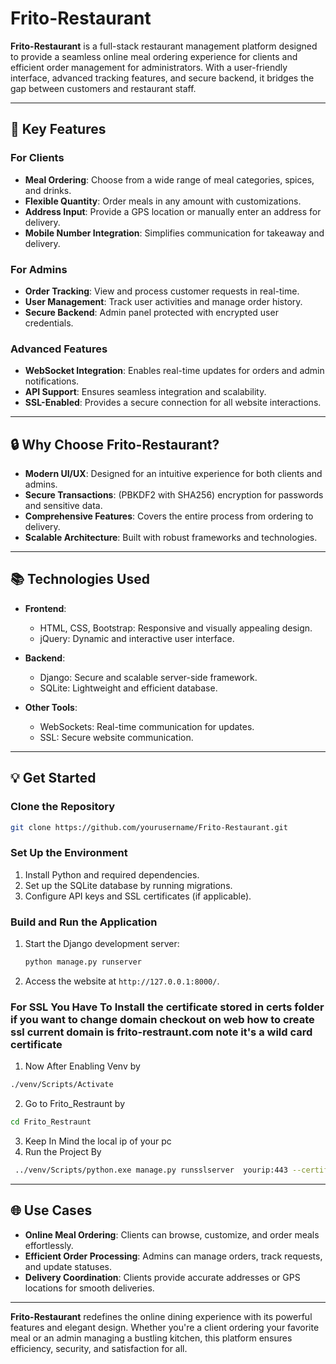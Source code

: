 # Frito-Restaurant

**Frito-Restaurant** is a full-stack restaurant management platform designed to provide a seamless online meal ordering experience for clients and efficient order management for administrators. With a user-friendly interface, advanced tracking features, and secure backend, it bridges the gap between customers and restaurant staff.

---

## 🌟 Key Features

### For Clients
- **Meal Ordering**: Choose from a wide range of meal categories, spices, and drinks.
- **Flexible Quantity**: Order meals in any amount with customizations.
- **Address Input**: Provide a GPS location or manually enter an address for delivery.
- **Mobile Number Integration**: Simplifies communication for takeaway and delivery.

### For Admins
- **Order Tracking**: View and process customer requests in real-time.
- **User Management**: Track user activities and manage order history.
- **Secure Backend**: Admin panel protected with encrypted user credentials.

### Advanced Features
- **WebSocket Integration**: Enables real-time updates for orders and admin notifications.
- **API Support**: Ensures seamless integration and scalability.
- **SSL-Enabled**: Provides a secure connection for all website interactions.

---

## 🔒 Why Choose Frito-Restaurant?
- **Modern UI/UX**: Designed for an intuitive experience for both clients and admins.
- **Secure Transactions**: (PBKDF2 with SHA256) encryption for passwords and sensitive data.
- **Comprehensive Features**: Covers the entire process from ordering to delivery.
- **Scalable Architecture**: Built with robust frameworks and technologies.

---

## 📚 Technologies Used

- **Frontend**:
  - HTML, CSS, Bootstrap: Responsive and visually appealing design.
  - jQuery: Dynamic and interactive user interface.

- **Backend**:
  - Django: Secure and scalable server-side framework.
  - SQLite: Lightweight and efficient database.

- **Other Tools**:
  - WebSockets: Real-time communication for updates.
  - SSL: Secure website communication.

---

## 💡 Get Started

### Clone the Repository
```bash
git clone https://github.com/yourusername/Frito-Restaurant.git
```

### Set Up the Environment
1. Install Python and required dependencies.
2. Set up the SQLite database by running migrations.
3. Configure API keys and SSL certificates (if applicable).

### Build and Run the Application
1. Start the Django development server:
   ```bash
   python manage.py runserver
   ```
2. Access the website at `http://127.0.0.1:8000/`.

### For SSL You Have To Install the certificate stored in certs folder if you want to change domain checkout on web how to create ssl current domain is frito-restraunt.com note it's a wild card certificate
1. Now After Enabling Venv by 
  ```bash
 ./venv/Scripts/Activate 
   ```
2. Go to Frito_Restraunt by
  ```bash
 cd Frito_Restraunt
   ```
3. Keep In Mind the local ip of your pc
3. Run the Project By 
 ```bash
  ../venv/Scripts/python.exe manage.py runsslserver  yourip:443 --certificate "/certs/certificate.crt" --key "/certs/key_nopass.pem"
   ```
---
## 🌐 Use Cases

- **Online Meal Ordering**: Clients can browse, customize, and order meals effortlessly.
- **Efficient Order Processing**: Admins can manage orders, track requests, and update statuses.
- **Delivery Coordination**: Clients provide accurate addresses or GPS locations for smooth deliveries.

---

**Frito-Restaurant** redefines the online dining experience with its powerful features and elegant design. Whether you're a client ordering your favorite meal or an admin managing a bustling kitchen, this platform ensures efficiency, security, and satisfaction for all.
